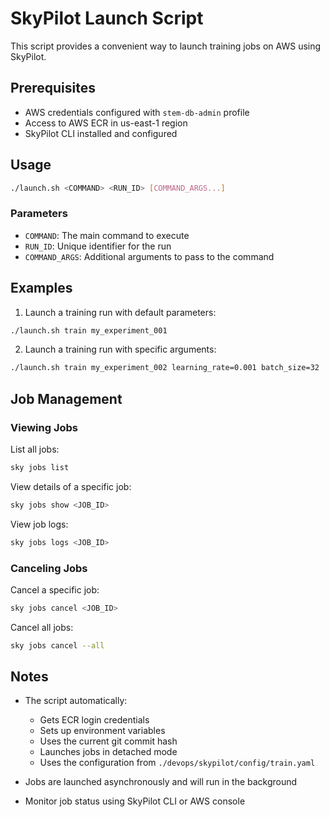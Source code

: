 # SkyPilot Launch Script

This script provides a convenient way to launch training jobs on AWS using SkyPilot.

## Prerequisites

- AWS credentials configured with `stem-db-admin` profile
- Access to AWS ECR in us-east-1 region
- SkyPilot CLI installed and configured

## Usage

```bash
./launch.sh <COMMAND> <RUN_ID> [COMMAND_ARGS...]
```

### Parameters

- `COMMAND`: The main command to execute
- `RUN_ID`: Unique identifier for the run
- `COMMAND_ARGS`: Additional arguments to pass to the command

## Examples

1. Launch a training run with default parameters:
```bash
./launch.sh train my_experiment_001
```

2. Launch a training run with specific arguments:
```bash
./launch.sh train my_experiment_002 learning_rate=0.001 batch_size=32
```

## Job Management

### Viewing Jobs

List all jobs:
```bash
sky jobs list
```

View details of a specific job:
```bash
sky jobs show <JOB_ID>
```

View job logs:
```bash
sky jobs logs <JOB_ID>
```

### Canceling Jobs

Cancel a specific job:
```bash
sky jobs cancel <JOB_ID>
```

Cancel all jobs:
```bash
sky jobs cancel --all
```

## Notes

- The script automatically:
  - Gets ECR login credentials
  - Sets up environment variables
  - Uses the current git commit hash
  - Launches jobs in detached mode
  - Uses the configuration from `./devops/skypilot/config/train.yaml`

- Jobs are launched asynchronously and will run in the background
- Monitor job status using SkyPilot CLI or AWS console
